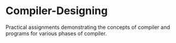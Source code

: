 # Compiler-Designing
Practical assignments demonstrating the concepts of compiler and programs for various phases of compiler.
